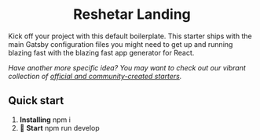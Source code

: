 <h1 align="center">
  Reshetar Landing
</h1>

Kick off your project with this default boilerplate. This starter ships with the main Gatsby configuration files you might need to get up and running blazing fast with the blazing fast app generator for React.

_Have another more specific idea? You may want to check out our vibrant collection of [official and community-created starters](https://www.gatsbyjs.org/docs/gatsby-starters/)._

## Quick start

1.  **Installing**
  npm i
2. 🚀 **Start**
  npm run develop
